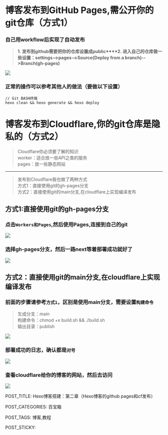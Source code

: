 
# 博客发布到GitHub Pages,需公开你的git仓库（方式1）

### 自己用workflow后实现了自动发布

> **1. 发布到github需要把你的仓库设置成public****2. 进入自己的仓库做一些设置：settings-->pages-->Source(Deploy from a branch)-->Branch(gh-pages)**

![](http://www.kdocs.cn/api/v3/office/copy/U1lEQU9WWWtiMWp4NkRVUkVleXA3Rm1DRmVtM2NVYmFvNDJjSzNwUndQaDB1YTFUK3pVVUYxdDZ2dkFiNHRZcU1EK05iK1lTcFdrNllLMTN6S2VuRjhWZDBqTkRsZmpVNHY3OGxpcFhmUEFQM1N2VkRhak1aMjEraXZXRzR3QkxQc2lnYXBhN0VkTTFlZDdaSG1odk8zMlNINWdSbzJDY3Zpc1hZNytNdmdpVUlmRnlWd3RQQi9mNlNkd1NHYUJFZDZIejB1QXB1bFF3YW5rQ3VlbW9jWk5taUFDNThDRnlobS92UjRRRkgzZGpJU3FMM1FSUEFPcHlwN1RKYW1Na2hVYVVRNGlWempJPQ==/attach/object/MFSDJKQ7ADQFG?)

### 正常的操作可以参考其他人的做法（要做以下设置）

```
// Git BASH终端
hexo clean && hexo generate && hexo deploy  
```

# 博客发布到Cloudflare,你的git仓库是隐私的（方式2）

> Cloudflare你必须要了解的知识  
> worker：适合放一些API之类的服务  
> pages：放一些静态网站

----------

> 发布到Cloudflare我也做了两种方式  
> 方式1：直接使用git的gh-pages分支  
> 方式2：直接使用git的main分支,在cloudflare上实现编译发布

## 方式1:直接使用git的gh-pages分支

### 点击`Workers和Pages`,然后使用Pages,连接到自己的git

![](http://www.kdocs.cn/api/v3/office/copy/U1lEQU9WWWtiMWp4NkRVUkVleXA3Rm1DRmVtM2NVYmFvNDJjSzNwUndQaDB1YTFUK3pVVUYxdDZ2dkFiNHRZcU1EK05iK1lTcFdrNllLMTN6S2VuRjhWZDBqTkRsZmpVNHY3OGxpcFhmUEFQM1N2VkRhak1aMjEraXZXRzR3QkxQc2lnYXBhN0VkTTFlZDdaSG1odk8zMlNINWdSbzJDY3Zpc1hZNytNdmdpVUlmRnlWd3RQQi9mNlNkd1NHYUJFZDZIejB1QXB1bFF3YW5rQ3VlbW9jWk5taUFDNThDRnlobS92UjRRRkgzZGpJU3FMM1FSUEFPcHlwN1RKYW1Na2hVYVVRNGlWempJPQ==/attach/object/LFDUDKQ7ABADQ?)

### 选择gh-pages分支，然后一路next等着部署成功就好了

![](http://www.kdocs.cn/api/v3/office/copy/U1lEQU9WWWtiMWp4NkRVUkVleXA3Rm1DRmVtM2NVYmFvNDJjSzNwUndQaDB1YTFUK3pVVUYxdDZ2dkFiNHRZcU1EK05iK1lTcFdrNllLMTN6S2VuRjhWZDBqTkRsZmpVNHY3OGxpcFhmUEFQM1N2VkRhak1aMjEraXZXRzR3QkxQc2lnYXBhN0VkTTFlZDdaSG1odk8zMlNINWdSbzJDY3Zpc1hZNytNdmdpVUlmRnlWd3RQQi9mNlNkd1NHYUJFZDZIejB1QXB1bFF3YW5rQ3VlbW9jWk5taUFDNThDRnlobS92UjRRRkgzZGpJU3FMM1FSUEFPcHlwN1RKYW1Na2hVYVVRNGlWempJPQ==/attach/object/KCKUFKQ7ADAC2?)

## 方式2：直接使用git的main分支,在cloudflare上实现编译发布

### 前面的步骤请参考`方式1`，区别是使用main分支，需要设置`构建命令`

> 生成分支：main  
> 构建命令：chmod +x build.sh && ./build.sh  
> 输出目录：publish

![](http://www.kdocs.cn/api/v3/office/copy/U1lEQU9WWWtiMWp4NkRVUkVleXA3Rm1DRmVtM2NVYmFvNDJjSzNwUndQaDB1YTFUK3pVVUYxdDZ2dkFiNHRZcU1EK05iK1lTcFdrNllLMTN6S2VuRjhWZDBqTkRsZmpVNHY3OGxpcFhmUEFQM1N2VkRhak1aMjEraXZXRzR3QkxQc2lnYXBhN0VkTTFlZDdaSG1odk8zMlNINWdSbzJDY3Zpc1hZNytNdmdpVUlmRnlWd3RQQi9mNlNkd1NHYUJFZDZIejB1QXB1bFF3YW5rQ3VlbW9jWk5taUFDNThDRnlobS92UjRRRkgzZGpJU3FMM1FSUEFPcHlwN1RKYW1Na2hVYVVRNGlWempJPQ==/attach/object/CRZELKQ7ADAEE?)

### 部署成功的日志，确认都是`对号`

![](http://www.kdocs.cn/api/v3/office/copy/U1lEQU9WWWtiMWp4NkRVUkVleXA3Rm1DRmVtM2NVYmFvNDJjSzNwUndQaDB1YTFUK3pVVUYxdDZ2dkFiNHRZcU1EK05iK1lTcFdrNllLMTN6S2VuRjhWZDBqTkRsZmpVNHY3OGxpcFhmUEFQM1N2VkRhak1aMjEraXZXRzR3QkxQc2lnYXBhN0VkTTFlZDdaSG1odk8zMlNINWdSbzJDY3Zpc1hZNytNdmdpVUlmRnlWd3RQQi9mNlNkd1NHYUJFZDZIejB1QXB1bFF3YW5rQ3VlbW9jWk5taUFDNThDRnlobS92UjRRRkgzZGpJU3FMM1FSUEFPcHlwN1RKYW1Na2hVYVVRNGlWempJPQ==/attach/object/76JERKQ7ADAEE?)

### 查看cloudflare给你的博客的网站，然后去访问

![](http://www.kdocs.cn/api/v3/office/copy/U1lEQU9WWWtiMWp4NkRVUkVleXA3Rm1DRmVtM2NVYmFvNDJjSzNwUndQaDB1YTFUK3pVVUYxdDZ2dkFiNHRZcU1EK05iK1lTcFdrNllLMTN6S2VuRjhWZDBqTkRsZmpVNHY3OGxpcFhmUEFQM1N2VkRhak1aMjEraXZXRzR3QkxQc2lnYXBhN0VkTTFlZDdaSG1odk8zMlNINWdSbzJDY3Zpc1hZNytNdmdpVUlmRnlWd3RQQi9mNlNkd1NHYUJFZDZIejB1QXB1bFF3YW5rQ3VlbW9jWk5taUFDNThDRnlobS92UjRRRkgzZGpJU3FMM1FSUEFPcHlwN1RKYW1Na2hVYVVRNGlWempJPQ==/attach/object/ETOETKQ7ACADK?)

POST_TITLE: Hexo博客搭建：第二章（Hexo博客的github pages和cf发布）

POST_CATEGORIES: 百宝箱

POST_TAGS: 博客,教程

POST_STICKY:
<!--stackedit_data:
eyJoaXN0b3J5IjpbMzE2MzI5OTddfQ==
-->